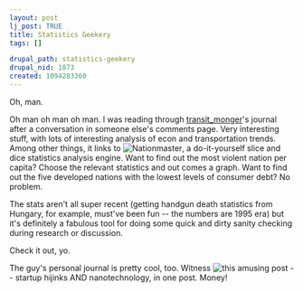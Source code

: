 ```yaml
--- 
layout: post
lj_post: TRUE
title: Statistics Geekery
tags: []

drupal_path: statistics-geekery
drupal_nid: 1873
created: 1094283360
---
```

Oh, man.

Oh man oh man oh man. I was reading through <a href="http://transit_monger.livejournal.com">transit_monger</a>'s journal after a conversation in someone else's comments page. Very interesting stuff, with lots of interesting analysis of econ and transportation trends. Among other things, it links to <img src="http://www.nationmaster.com/facts.php" alt="Nationmaster">, a do-it-yourself slice and dice statistics analysis engine. Want to find out the most violent nation per capita? Choose the relevant statistics and out comes a graph. Want to find out the five developed nations with the lowest levels of consumer debt? No problem.

The stats aren't all super recent (getting handgun death statistics from Hungary, for example, must've been fun -- the numbers are 1995 era) but it's definitely a fabulous tool for doing some quick and dirty sanity checking during research or discussion.

Check it out, yo.

The guy's personal journal is pretty cool, too. Witness <img src="http://www.livejournal.com/users/jdarius/9223.html" alt="this amusing post"> -- startup hijinks AND nanotechnology, in one post. Money!
